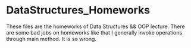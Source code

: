 # DataStructures_Homeworks
These files are the homeworks of Data Structures && OOP lecture.
There are some bad jobs on homeworks like that I generally invoke operations through main method. It is so wrong. 

